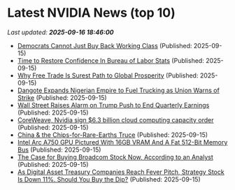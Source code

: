 # Latest NVIDIA News (top 10)
_Last updated: **2025-09-16 18:46:00**_

- [Democrats Cannot Just Buy Back Working Class](https://biztoc.com/x/96dee174535d7a16) (Published: 2025-09-15)
- [Time to Restore Confidence In Bureau of Labor Stats](https://biztoc.com/x/16ab83d4e15a1231) (Published: 2025-09-15)
- [Why Free Trade Is Surest Path to Global Prosperity](https://biztoc.com/x/076c2c101eb5eb62) (Published: 2025-09-15)
- [Dangote Expands Nigerian Empire to Fuel Trucking as Union Warns of Strike](https://biztoc.com/x/6b8997e7fa64e00b) (Published: 2025-09-15)
- [Wall Street Raises Alarm on Trump Push to End Quarterly Earnings](https://biztoc.com/x/27b0ac79378b26f0) (Published: 2025-09-15)
- [CoreWeave, Nvidia sign $6.3 billion cloud computing capacity order](https://biztoc.com/x/4d9085528cf72337) (Published: 2025-09-15)
- [China & the Chips-for-Rare-Earths Truce](https://biztoc.com/x/36c316a43c8eaf58) (Published: 2025-09-15)
- [Intel Arc A750 GPU Pictured With 16GB VRAM And A Fat 512-Bit Memory Bus](https://hothardware.com/news/16gb-arc-a750-pictured) (Published: 2025-09-15)
- [The Case for Buying Broadcom Stock Now, According to an Analyst](https://biztoc.com/x/122908961034d173) (Published: 2025-09-15)
- [As Digital Asset Treasury Companies Reach Fever Pitch, Strategy Stock Is Down 11%. Should You Buy the Dip?](https://biztoc.com/x/390e16d2ddbf0179) (Published: 2025-09-15)
